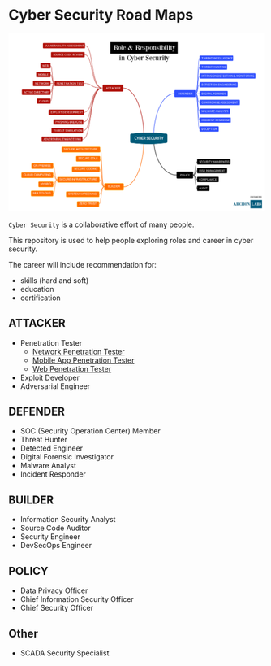 # Cyber Security Road Maps

![Mind Map](mind-map.png)

`Cyber Security` is a collaborative effort of many people. 

This repository is used to help people exploring roles and career in cyber security. 

The career will include recommendation for:
* skills (hard and soft)
* education
* certification

## ATTACKER

* Penetration Tester
    - [Network Penetration Tester](attacker/pentester-network.md)
    - [Mobile App Penetration Tester](attacker/pentester-mobile-app.md)
    - [Web Penetration Tester](attacker/pentester-web.md)
* Exploit Developer
* Adversarial Engineer

## DEFENDER

* SOC (Security Operation Center) Member
* Threat Hunter
* Detected Engineer
* Digital Forensic Investigator
* Malware Analyst
* Incident Responder

## BUILDER

* Information Security Analyst
* Source Code Auditor
* Security Engineer
* DevSecOps Engineer

## POLICY

* Data Privacy Officer
* Chief Information Security Officer
* Chief Security Officer

## Other

* SCADA Security Specialist